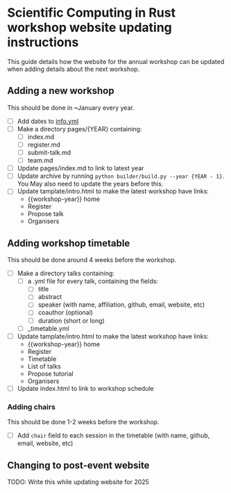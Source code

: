 # Scientific Computing in Rust workshop website updating instructions

This guide details how the website for the annual workshop can be updated when adding
details about the next workshop.

## Adding a new workshop
This should be done in ~January every year.

- [ ] Add dates to [info.yml](info.yml)
- [ ] Make a directory pages/{YEAR} containing:
    - [ ] index.md
    - [ ] register.md
    - [ ] submit-talk.md
    - [ ] team.md
- [ ] Update pages/index.md to link to latest year
- [ ] Update archive by running `python builder/build.py --year {YEAR - 1}`. You
      May also need to update the years before this.
- [ ] Update tamplate/intro.html to make the latest workshop have links:
    - {{workshop-year}} home
    - Register
    - Propose talk
    - Organisers

## Adding workshop timetable
This should be done around 4 weeks before the workshop.

- [ ] Make a directory talks containing:
    - [ ] a .yml file for every talk, containing the fields:
        - [ ] title
        - [ ] abstract
        - [ ] speaker (with name, affiliation, github, email, website, etc)
        - [ ] coauthor (optional)
        - [ ] duration (short or long)
    - [ ] _timetable.yml
- [ ] Update tamplate/intro.html to make the latest workshop have links:
    - {{workshop-year}} home
    - Register
    - Timetable
    - List of talks
    - Propose tutorial
    - Organisers
- [ ] Update index.html to link to workshop schedule

### Adding chairs
This should be done 1-2 weeks before the workshop.

- [ ] Add `chair` field to each session in the timetable (with name, github, email, website, etc)

## Changing to post-event website

TODO: Write this while updating website for 2025
